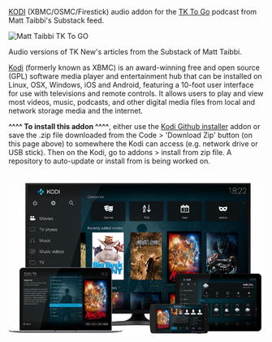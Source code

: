 <a href="https://kodi.tv">KODI<a> (XBMC/OSMC/Firestick) audio addon for the <a href="https://taibbi.substack.com/?utm_medium=podcast">TK To Go</a> podcast from Matt Taibbi's Substack feed.<br>

<img src="https://github.com/leopheard/Audio-Podcasts/blob/master/resources/media/icon.jpg?raw=true" width="200" height="200" alt="Matt Taibbi TK To GO"><br>

Audio versions of TK New's articles from the Substack of Matt Taibbi.<br>

<a href="https://www.kodi.tv">Kodi</a> (formerly known as XBMC) is an award-winning free and open source (GPL) software media player and entertainment hub that can be installed on Linux, OSX, Windows, iOS and Android, featuring a 10-foot user interface for use with televisions and remote controls. It allows users to play and view most videos, music, podcasts, and other digital media files from local and network storage media and the internet.<br>

<b>^^^^ To install this addon ^^^^</b>, either use the <a href="https://www.tvaddons.co/github-browser-kodi/">Kodi Github installer</a> addon or save the .zip file downloaded from the Code > 'Download Zip' button (on this page above) to somewhere the Kodi can access (e.g. network drive or USB stick). Then on the Kodi, go to addons > install from zip file. A repository to auto-update or install from is being worked on.<br>

<br><a href="https://www.kodi.tv"><img src="https://github.com/leopheard/Audio-Podcasts/blob/master/resources/media/about--devices.jpg?raw=true">
